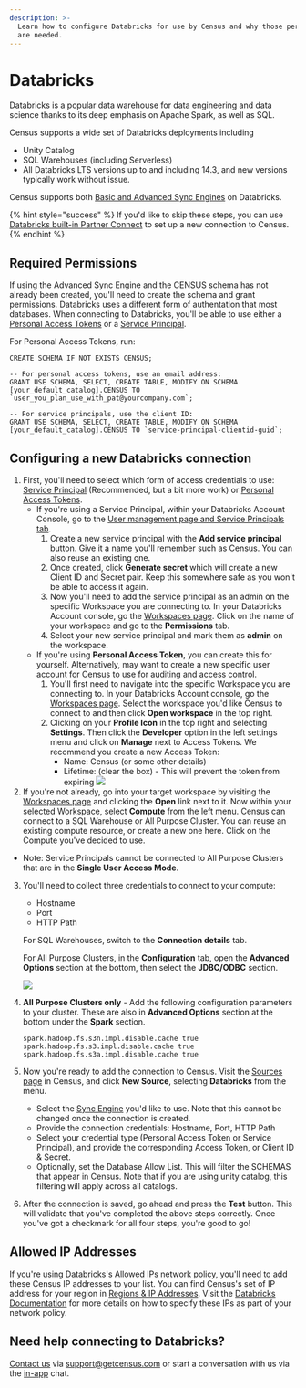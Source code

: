 ```yaml
---
description: >-
  Learn how to configure Databricks for use by Census and why those permissions
  are needed.
---
```


# Databricks

Databricks is a popular data warehouse for data engineering and data science thanks to its deep emphasis on Apache Spark, as well as SQL.

Census supports a wide set of Databricks deployments including

* Unity Catalog
* SQL Warehouses (including Serverless)
* All Databricks LTS versions up to and including 14.3, and new versions typically work without issue.

Census supports both [Basic and Advanced Sync Engines](../overview/#sync-engines) on Databricks.

{% hint style="success" %}
If you'd like to skip these steps, you can use [Databricks built-in Partner Connect](https://docs.databricks.com/en/partners/reverse-etl/census.html) to set up a new connection to Census.
{% endhint %}

## Required Permissions

If using the Advanced Sync Engine and the CENSUS schema has not already been created, you'll need to create the schema and grant permissions. Databricks uses a different form of authentation that most databases. When connecting to Databricks, you'll be able to use either a [Personal Access Tokens](https://docs.databricks.com/en/dev-tools/auth/pat.html) or a [Service Principal](https://docs.databricks.com/en/admin/users-groups/service-principals.html).

For Personal Access Tokens, run:

```
CREATE SCHEMA IF NOT EXISTS CENSUS;

-- For personal access tokens, use an email address:
GRANT USE SCHEMA, SELECT, CREATE TABLE, MODIFY ON SCHEMA [your_default_catalog].CENSUS TO `user_you_plan_use_with_pat@yourcompany.com`;

-- For service principals, use the client ID:
GRANT USE SCHEMA, SELECT, CREATE TABLE, MODIFY ON SCHEMA [your_default_catalog].CENSUS TO `service-principal-clientid-guid`;
```

## Configuring a new Databricks connection

1. First, you'll need to select which form of access credentials to use: [Service Principal](https://docs.databricks.com/en/admin/users-groups/service-principals.html) (Recommended, but a bit more work) or [Personal Access Tokens](https://docs.databricks.com/en/dev-tools/auth/pat.html).
   * If you're using a Service Principal, within your Databricks Account Console, go to the [User management page and Service Principals tab](https://accounts.cloud.databricks.com/users/serviceprincipals/).
     1. Create a new service principal with the **Add service principal** button. Give it a name you'll remember such as Census. You can also reuse an existing one.
     2. Once created, click **Generate secret** which will create a new Client ID and Secret pair. Keep this somewhere safe as you won't be able to access it again.
     3. Now you'll need to add the service principal as an admin on the specific Workspace you are connecting to. In your Databricks Account console, go the [Workspaces page](https://accounts.cloud.databricks.com/workspaces). Click on the name of your workspace and go to the **Permissions** tab.
     4. Select your new service principal and mark them as **admin** on the workspace.
   * If you're using **Personal Access Token**, you can create this for yourself. Alternatively, may want to create a new specific user account for Census to use for auditing and access control.
     1. You'll first need to navigate into the specific Workspace you are connecting to. In your Databricks Account console, go the [Workspaces page](https://accounts.cloud.databricks.com/workspaces). Select the workspace you'd like Census to connect to and then click **Open workspace** in the top right.
     2. Clicking on your **Profile Icon** in the top right and selecting **Settings**. Then click the **Developer** option in the left settings menu and click on **Manage** next to Access Tokens. We recommend you create a new Access Token:
        * Name: Census (or some other details)
        * Lifetime: (clear the box) - This will prevent the token from expiring ![](../../.gitbook/assets/screely-1619628186696.png)
2. If you're not already, go into your target workspace by visiting the [Workspaces page](https://accounts.cloud.databricks.com/workspaces) and clicking the **Open** link next to it. Now within your selected Workspace, select **Compute** from the left menu. Census can connect to a SQL Warehouse or All Purpose Cluster. You can reuse an existing compute resource, or create a new one here. Click on the Compute you've decided to use.

* Note: Service Principals cannot be connected to All Purpose Clusters that are in the **Single User Access Mode**.

3.  You'll need to collect three credentials to connect to your compute:

    * Hostname
    * Port
    * HTTP Path

    For SQL Warehouses, switch to the **Connection details** tab.

    For All Purpose Clusters, in the **Configuration** tab, open the **Advanced Options** section at the bottom, then select the **JDBC/ODBC** section.

    ![](../../.gitbook/assets/screely-1619627622845.png)
4.  **All Purpose Clusters only** - Add the following configuration parameters to your cluster. These are also in **Advanced Options** section at the bottom under the **Spark** section.

    ```
    spark.hadoop.fs.s3n.impl.disable.cache true
    spark.hadoop.fs.s3.impl.disable.cache true
    spark.hadoop.fs.s3a.impl.disable.cache true
    ```
5. Now you're ready to add the connection to Census. Visit the [Sources page](https://app.getcensus.com/sources) in Census, and click **New Source**, selecting **Databricks** from the menu.
   * Select the [Sync Engine](../overview/#sync-engines) you'd like to use. Note that this cannot be changed once the connection is created.
   * Provide the connection credentials: Hostname, Port, HTTP Path
   * Select your credential type (Personal Access Token or Service Principal), and provide the corresponding Access Token, or Client ID & Secret.
   * Optionally, set the Database Allow List. This will filter the SCHEMAS that appear in Census. Note that if you are using unity catalog, this filtering will apply across all catalogs.
6. After the connection is saved, go ahead and press the **Test** button. This will validate that you've completed the above steps correctly. Once you've got a checkmark for all four steps, you're good to go!

## Allowed IP Addresses

If you're using Databricks's Allowed IPs network policy, you'll need to add these Census IP addresses to your list. You can find Census's set of IP address for your region in [Regions & IP Addresses](../../misc/security-and-privacy/regions-and-ip-addresses.md#ip-addresses). Visit the [Databricks Documentation](https://docs.databricks.com/en/security/network/front-end/ip-access-list.html) for more details on how to specify these IPs as part of your network policy.

## Need help connecting to Databricks?

[Contact us](mailto:support@getcensus.com) via support@getcensus.com or start a conversation with us via the [in-app](https://app.getcensus.com) chat.
